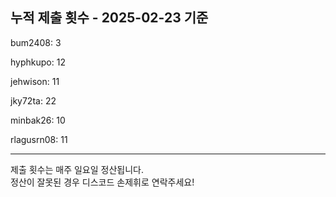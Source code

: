 ## 누적 제출 횟수 - 2025-02-23 기준

bum2408: 3

hyphkupo: 12

jehwison: 11

jky72ta: 22

minbak26: 10

rlagusrn08: 11

-----

제출 횟수는 매주 일요일 정산됩니다. <br>
정산이 잘못된 경우 디스코드 손제휘로 연락주세요! <br>
